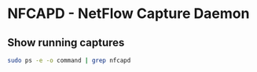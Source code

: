 # NFCAPD - NetFlow Capture Daemon

## Show running captures

```bash
sudo ps -e -o command | grep nfcapd
```
